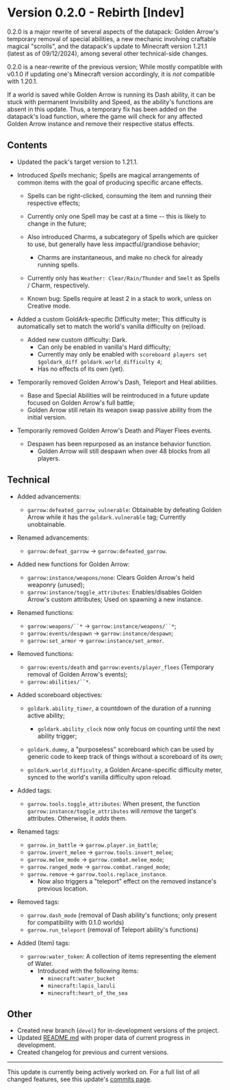 # Version 0.2.0 - Rebirth [Indev]

0.2.0 is a major rewrite of several aspects of the datapack: Golden Arrow's temporary removal of special abilities, a new mechanic involving craftable magical "scrolls", and the datapack's update to Minecraft version 1.21.1 (latest as of 09/12/2024), among several other technical-side changes.

0.2.0 is a near-rewrite of the previous version; While mostly compatible with v0.1.0 if updating one's Minecraft version accordingly, it is *not* compatible with 1.20.1.

If a world is saved while Golden Arrow is running its Dash ability, it can be stuck with permanent Invisibility and Speed, as the ability's functions are absent in this update. Thus, a temporary fix has been added on the datapack's load function, where the game will check for any affected Golden Arrow instance and remove their respective status effects.

## Contents

* Updated the pack's target version to 1.21.1.

* Introduced *Spells* mechanic; Spells are magical arrangements of common items with the goal of producing specific arcane effects.
    * Spells can be right-clicked, consuming the item and running their respective effects;
    * Currently only one Spell may be cast at a time -- this is likely to change in the future;
    * Also introduced Charms, a subcategory of Spells which are quicker to use, but generally have less impactful/grandiose behavior;
        * Charms are instantaneous, and make no check for already running spells.
    * Currently only has `Weather: Clear/Rain/Thunder` and `Smelt` as Spells / Charm, respectively.

    * Known bug: Spells require at least 2 in a stack to work, unless on Creative mode.

* Added a custom GoldArk-specific Difficulty meter; This difficulty is automatically set to match the world's vanilla difficulty on (re)load.
    * Added new custom difficulty: Dark.
        * Can only be enabled in vanilla's Hard difficulty;
        * Currently may only be enabled with `scoreboard players set $goldark_diff goldark.world_difficulty 4`;
        * Has no effects of its own (yet).

* Temporarily removed Golden Arrow's Dash, Teleport and Heal abilities.
    * Base and Special Abilities will be reintroduced in a future update focused on Golden Arrow's full battle;
    * Golden Arrow still retain its weapon swap passive ability from the initial version.

* Temporarily removed Golden Arrow's Death and Player Flees events.
    * Despawn has been repurposed as an instance behavior function.
        * Golden Arrow will still despawn when over 48 blocks from all players.

## Technical

* Added advancements:
    * `garrow:defeated_garrow_vulnerable`: Obtainable by defeating Golden Arrow while it has the `goldark.vulnerable` tag; Currently unobtainable.

* Renamed advancements:
    * `garrow:defeat_garrow` -> `garrow:defeated_garrow`.

* Added new functions for Golden Arrow:
    * `garrow:instance/weapons/none`: Clears Golden Arrow's held weaponry (unused);
    * `garrow:instance/toggle_attributes`: Enables/disables Golden Arrow's custom attributes; Used on spawning a new instance.

* Renamed functions:
    * `garrow:weapons/``*` -> `garrow:instance/weapons/``*`;
    * `garrow:events/despawn` -> `garrow:instance/despawn`;
    * `garrow:set_armor` -> `garrow:instance/set_armor`.

* Removed functions:
    * `garrow:events/death` and `garrow:events/player_flees` (Temporary removal of Golden Arrow's events);
    * `garrow:abilities/``*`.

* Added scoreboard objectives:
    * `goldark.ability_timer`, a countdown of the duration of a running active ability;
        * `goldark.ability_clock` now only focus on counting until the next ability trigger;

    * `goldark.dummy`, a "purposeless" scoreboard which can be used by generic code to keep track of things without a scoreboard of its own;
    * `goldark.world_difficulty`, a Golden Arcane-specific difficulty meter, synced to the world's vanilla difficulty upon reload.

* Added tags:
    * `garrow.tools.toggle_attributes`: When present, the function `garrow:instance/toggle_attributes` will *remove* the target's attributes. Otherwise, it *adds* them.

* Renamed tags:
    * `garrow.in_battle` -> `garrow.player.in_battle`;
    * `garrow.invert_melee` -> `garrow.tools.invert_melee`;
    * `garrow.melee_mode` -> `garrow.combat.melee_mode`;
    * `garrow.ranged_mode` -> `garrow.combat.ranged_mode`;
    * `garrow.remove` -> `garrow.tools.replace_instance`.
        * Now also triggers a "teleport" effect on the removed instance's previous location.

* Removed tags:
    * `garrow.dash_mode` (removal of Dash ability's functions; only present for compatibility with 0.1.0 worlds)
    * `garrow.run_teleport` (removal of Teleport ability's functions)

* Added (Item) tags:
    * `garrow:water_token`: A collection of items representing the element of Water.
        * Introduced with the following items:
            * `minecraft:water_bucket`
            * `minecraft:lapis_lazuli`
            * `minecraft:heart_of_the_sea`

## Other

* Created new branch (`devel`) for in-development versions of the project.
* Updated [README.md](../../README.md) with proper data of current progress in development.
* Created changelog  for previous and current versions.

---

This update is currently being actively worked on.
For a full list of all changed features, see this update's [commits page](https://github.com/AydenTFoxx/GoldenArcane/commit/83f255ede17b7f72038dcf6820ef0316eaf38351).